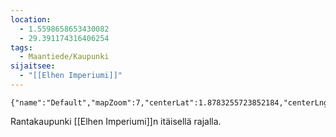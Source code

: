 ```yaml
---
location:
  - 1.5598658653430082
  - 29.391174316406254
tags:
  - Maantiede/Kaupunki
sijaitsee:
  - "[[Elhen Imperiumi]]"
---
```

```mapview
{"name":"Default","mapZoom":7,"centerLat":1.8783255723852184,"centerLng":27.344970703125004,"query":"","chosenMapSource":1}
```
Rantakaupunki [[Elhen Imperiumi]]n itäisellä rajalla.
